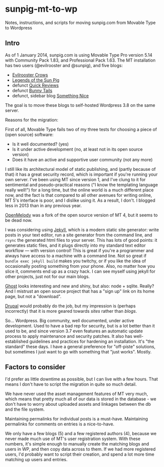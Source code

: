 # sunpig-mt-to-wp

Notes, instructions, and scripts for moving sunpig.com from Movable Type to Wordpress

## Intro

As of 1 January 2014, sunpig.com is using Movable Type Pro version 5.14 with
Community Pack 1.83, and Professional Pack 1.63. The MT installation has two users
(@evilrooster and @sunpig), and five blogs:

* [Evilrooster Crows](http://sunpig.com/abi/)
* [Legends of the Sun Pig](http://sunpig.com/martin/)
* defunct [Quick Reviews](http://sunpig.com/martin/quickreviews/2009/)
* defunct [Bunny Tails](http://sunpig.com/bunnytails/)
* defunct, sidebar blog [Something Nice](http://sunpig.com/martin/somethingnice/2010/)

The goal is to move these blogs to self-hosted Wordpress 3.8 on the same server.

Reasons for the migration:

First of all, Movable Type fails two of my three tests for choosing a piece of (open source) software:

* Is it well documented? (yes)
* Is it under active development (no, at least not in its open source version)
* Does it have an active and supportive user community (not any more)

I still like its architectural model of static publishing, and (partly because of that) it has
a great security record, which is important if you're running your own server. I've been using MT
since version 1, and I've clung to it for sentimental and pseudo-practical reasons ("I know the
templating language really well!") for a long time, but the online world is a much different place now,
and the fact is that compared to all other avenues for writing online, MT 5's interface is
poor, and I dislike using it. As a result, I don't. I blogged less in 2013 than in any previous year.

[OpenMelody](http://openmelody.com/) was a fork of the open source version of MT 4, but it seems
to be dead now.

I was considering using [Jekyll](http://jekyllrb.com/), which is a modern static site generator:
write posts in your text editor, run a site generator from the command line, and `rsync` the generated
html files to your server. This has lots of good points: it generates static files, and it plugs
directly into my standard text editor workflow — with version control! This is great if you're a
programmer and always have access to a machine with a command line. Not so great if
`bundle exec jekyll build` makes you twitchy, or if you like the idea of occasionally posting
something from your phone. Also, no matter how you slice it, comments end up as a crazy hack.
I can see myself using jekyll for other projects, just not for our main blogs.

[Ghost](https://ghost.org/) looks interesting and new and shiny, but also: node + sqlite. Really?
And I mistrust an open source project that has a "sign up" link on its home page, but not a
"download".

[Drupal](https://drupal.org/) would probably do the job, but my impression is (perhaps incorrectly)
that it is more geared towards *sites* rather than *blogs*.

So... Wordpress. Big community, well documented, under active development. Used to have a bad rep
for security, but is a lot better than it used to be, and since version 3.7 even features an
automatic update process to apply maintenance and security patches. It also has well-established
guidelines and practices for hardening an installation. It's "the standard" these days. I have a
general preference for "off-piste" solutions, but sometimes I just want to go with something that
"just works". Mostly.


## Factors to consider

I'd prefer as little downtime as possible, but I can live with a few hours. That means I don't have to
script the migration in quite so much detail.

We have never used the asset management features of MT very much, which means that pretty much all of
our data is stored in the database - we don't have to worry about uploaded assets and linkages between
the db and the file system.

Maintaining permalinks for individual posts is a must-have. Maintaining permalinks for comments on entries
is a nice-to-have.

We only have a few blogs (5) and a few registered authors (4), because we never made much use of MT's
user registration system. With these numbers, it's simple enough to manually create the matching blogs
and users in WP, and then copy data across to them. If we had more registered users, I'd probably
want to script their creation, and spend a lot more time matching up users and entries.

